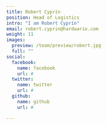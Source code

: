 ```yaml
---
title: Robert Cyprín
position: Head of Logistics
intro: "I am Robert Cyprín"
email: robert.cyprin@hardwario.com
weight: 11
images:
  preview: /team/preview/robert.jpg
  full: ""
social:
  facebook:
    name: facebook
    url: #
  twitter:
    name: twitter
    url: #
  github:
    name: github
    url: #

---
```

